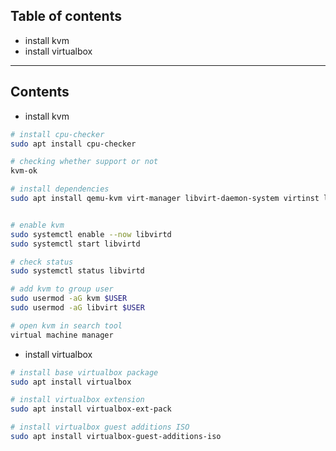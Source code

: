 ## Table of contents
- install kvm
- install virtualbox

----------------------------------------------------------------------
## Contents

- install kvm
```bash
# install cpu-checker
sudo apt install cpu-checker

# checking whether support or not
kvm-ok

# install dependencies
sudo apt install qemu-kvm virt-manager libvirt-daemon-system virtinst libvirt-clients bridge-utils


# enable kvm
sudo systemctl enable --now libvirtd
sudo systemctl start libvirtd

# check status
sudo systemctl status libvirtd

# add kvm to group user
sudo usermod -aG kvm $USER
sudo usermod -aG libvirt $USER

# open kvm in search tool
virtual machine manager
```

- install virtualbox
```bash
# install base virtualbox package
sudo apt install virtualbox

# install virtualbox extension
sudo apt install virtualbox-ext-pack

# install virtualbox guest additions ISO
sudo apt install virtualbox-guest-additions-iso
```

